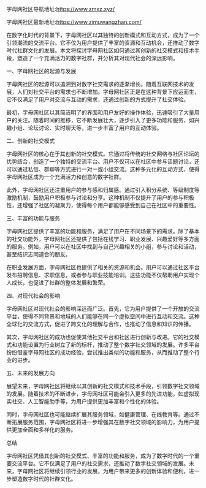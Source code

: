 字母网社区导航地址:https://www.zmxz.xyz/

字母网社区最新地址:https://www.zimuwangzhan.com/


在数字化时代的背景下，字母网社区以其独特的创新模式和互动方式，成为了一个引领潮流的交流平台。它不仅为用户提供了丰富的资源和互动机会，还推动了数字时代社群文化的发展。本文将探讨字母网社区如何通过其创新的社交模式和技术手段，塑造了一个充满活力的数字社群，并分析其对现代社会的深远影响。

一、字母网社区的起源与发展

字母网社区的起源可以追溯到对数字社交需求的逐渐增长。随着互联网技术的发展，人们对社交平台的需求也不断增加。字母网社区正是在这种背景下应运而生，它不仅满足了用户对交流与互动的需求，还通过创新的方式提升了社交体验。

最初，字母网社区以其简洁明了的界面和用户友好的操作体验，迅速吸引了大量用户的关注。随着时间的推移，它不断发展壮大，逐步引入了更多功能和服务，如兴趣小组、论坛讨论、实时聊天等，进一步丰富了用户的互动体验。

二、创新的社交模式

字母网社区的核心在于其创新的社交模式。它通过将传统的社交网络与社区论坛的优势结合，创造了一个独特的交流平台。用户不仅可以在社区中参与话题讨论，还可以通过私信、群聊等方式进行一对一或小组交流。这种多元化的互动方式，使得字母网社区成为一个充满活力和创意的数字社群。

此外，字母网社区还注重用户的参与感和归属感。通过引入积分系统、等级制度等激励机制，鼓励用户积极参与讨论和分享。这种机制不仅提升了用户的参与积极性，还增强了社区的凝聚力，使得每个用户都能够感受到自己在社区中的重要性。

三、丰富的功能与服务

字母网社区提供了丰富的功能和服务，满足了用户在不同场景下的需求。除了基本的社交功能外，字母网社区还提供了包括在线学习、职业发展、兴趣爱好等多方面的服务。例如，用户可以在社区中找到与自己兴趣相关的小组，参与讨论和活动，甚至结识志同道合的朋友。

在职业发展方面，字母网社区也提供了相关的资源和机会。用户可以通过社区平台发布招聘信息、求职信息，或者参与职业技能培训。这些功能不仅帮助用户实现个人成长，也促进了社群的整体发展和繁荣。

四、对现代社会的影响

字母网社区对现代社会的影响深远而广泛。首先，它为用户提供了一个开放的交流平台，使得不同背景和地域的人们能够在同一个虚拟空间中进行互动和交流。这种全球化的交流方式，促进了跨文化的理解与合作，也推动了信息和知识的传播。

其次，字母网社区的成功也促使其他社交平台和社区进行创新与改进。它的社交模式和功能设置为行业树立了新的标杆，推动了整个数字社交领域的发展。许多平台纷纷借鉴字母网社区的成功经验，尝试推出类似的功能和服务，从而推动了整个行业的进步。

五、未来的发展方向

展望未来，字母网社区将继续以其创新的社交模式和技术手段，引领数字社交领域的发展。随着技术的不断进步，字母网社区可能会引入更多的先进功能，如虚拟现实社交、人工智能助手等，为用户提供更加丰富和个性化的体验。

同时，字母网社区也可能继续扩展其服务领域，如健康管理、在线教育等。通过不断拓展服务范围，字母网社区将进一步增强其在数字社交领域的影响力，为用户提供更加全面和多样化的服务。

总结

字母网社区凭借其创新的社交模式、丰富的功能和服务，成为了数字时代的一个重要交流平台。它不仅满足了用户的社交需求，还推动了数字社交领域的发展。未来，字母网社区将继续引领行业的发展，为用户带来更多的创新体验和便利，进一步塑造数字时代的社群文化。
